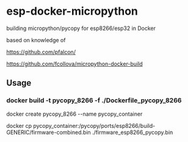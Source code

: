 # esp-docker-micropython
building micropython/pycopy for esp8266/esp32 in Docker

based on knowledge of

https://github.com/pfalcon/

https://github.com/fcollova/micropython-docker-build


## Usage
### docker build -t pycopy_8266 -f ./Dockerfile_pycopy_8266

docker create pycopy_8266 --name pycopy_container

docker cp pycopy_container:/pycopy/ports/esp8266/build-GENERIC/firmware-combined.bin ./firmware_esp8266_pycopy.bin

